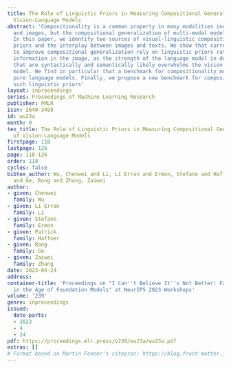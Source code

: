 ```yaml
---
title: The Role of Linguistic Priors in Measuring Compositional Generalization of
  Vision-Language Models
abstract: 'Compositionality is a common property in many modalities including text
  and images, but the compositional generalization of multi-modal models is not well-understood.
  In this paper, we identify two sources of visual-linguistic compositionality: linguistic
  priors and the interplay between images and texts. We show that current attempts
  to improve compositional generalization rely on linguistic priors rather than on
  information in the image, as the strength of the language model in detecting sentences
  that are syntactically and semantically likely overwhelms the vision part of the
  model. We find in particular that a benchmark for compositionality mostly favors
  pure language models. Finally, we propose a new benchmark for compositionality without
  such linguistic priors'
layout: inproceedings
series: Proceedings of Machine Learning Research
publisher: PMLR
issn: 2640-3498
id: wu23a
month: 0
tex_title: The Role of Linguistic Priors in Measuring Compositional Generalization
  of Vision-Language Models
firstpage: 118
lastpage: 126
page: 118-126
order: 118
cycles: false
bibtex_author: Wu, Chenwei and Li, Li Erran and Ermon, Stefano and Haffner, Patrick
  and Ge, Rong and Zhang, Zaiwei
author:
- given: Chenwei
  family: Wu
- given: Li Erran
  family: Li
- given: Stefano
  family: Ermon
- given: Patrick
  family: Haffner
- given: Rong
  family: Ge
- given: Zaiwei
  family: Zhang
date: 2023-04-24
address:
container-title: 'Proceedings on "I Can''t Believe It''s Not Better: Failure  Modes
  in the Age of Foundation Models" at NeurIPS 2023 Workshops'
volume: '239'
genre: inproceedings
issued:
  date-parts:
  - 2023
  - 4
  - 24
pdf: https://proceedings.mlr.press/v239/wu23a/wu23a.pdf
extras: []
# Format based on Martin Fenner's citeproc: https://blog.front-matter.io/posts/citeproc-yaml-for-bibliographies/
---
```

